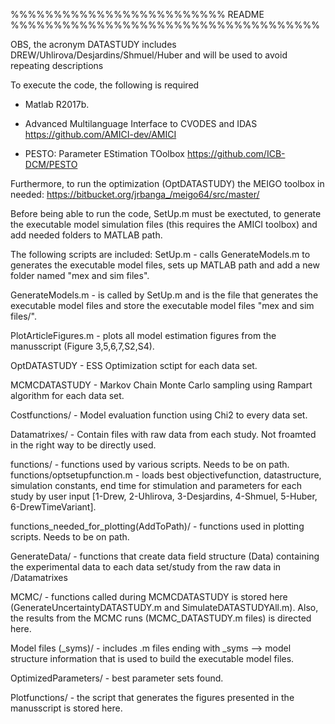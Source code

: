 
%%%%%%%%%%%%%%%%%%%%%%%%%    README   %%%%%%%%%%%%%%%%%%%%%%%%%%%%%%%%%%%% 

OBS, the acronym DATASTUDY includes DREW/Uhlirova/Desjardins/Shmuel/Huber and will be used to avoid repeating descriptions 


To execute the code, the following is required

- Matlab R2017b.

- Advanced Multilanguage Interface to CVODES and IDAS https://github.com/AMICI-dev/AMICI

- PESTO: Parameter EStimation TOolbox https://github.com/ICB-DCM/PESTO

Furthermore, to run the optimization (OptDATASTUDY) the MEIGO toolbox in needed: https://bitbucket.org/jrbanga_/meigo64/src/master/

Before being able to run the code, SetUp.m must be exectuted, to generate the executable model simulation files (this requires the AMICI toolbox) and add needed folders to MATLAB path.



The following scripts are included:
SetUp.m - calls GenerateModels.m to generates the executable model files, sets up MATLAB path and add a new folder named "mex and sim files".

GenerateModels.m - is called by SetUp.m and is the file that generates the executable model files and store the executable model files "mex and sim files/".

PlotArticleFigures.m - plots all model estimation figures from the manusscript (Figure 3,5,6,7,S2,S4).

OptDATASTUDY - ESS Optimization sctipt for each data set. 

MCMCDATASTUDY - Markov Chain Monte Carlo sampling using Rampart algorithm for each data set.

Costfunctions/ - Model evaluation function using Chi2 to every data set.

Datamatrixes/ - Contain files with raw data from each study. Not froamted in the right way to be directly used.

functions/ - functions used by various scripts. Needs to be on path.
functions/optsetupfunction.m - loads best objectivefunction,  datastructure, simulation constants, end time for stimulation and parameters for each study by user input [1-Drew, 2-Uhlirova, 3-Desjardins, 4-Shmuel, 5-Huber, 6-DrewTimeVariant].

functions_needed_for_plotting(AddToPath)/ - functions used in plotting scripts. Needs to be on path.

GenerateData/ - functions that create data field structure (Data) containing the experimental data to each data set/study from the raw data in /Datamatrixes

MCMC/ - functions called during MCMCDATASTUDY is stored here (GenerateUncertaintyDATASTUDY.m and SimulateDATASTUDYAll.m). Also, the results from the MCMC runs (MCMC_DATASTUDY.m files) is directed here. 

Model files (_syms)/ - includes .m files ending with _syms --> model structure information that is used to build the executable model files.

OptimizedParameters/ - best parameter sets found.

Plotfunctions/ - the script that generates the figures presented in the manusscript is stored here. 

